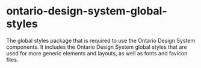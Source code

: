 # ontario-design-system-global-styles
The global styles package that is required to use the Ontario Design System components.  It includes the Ontario Design System global styles that are used for more generic elements and layouts, as well as fonts and favicon files.

